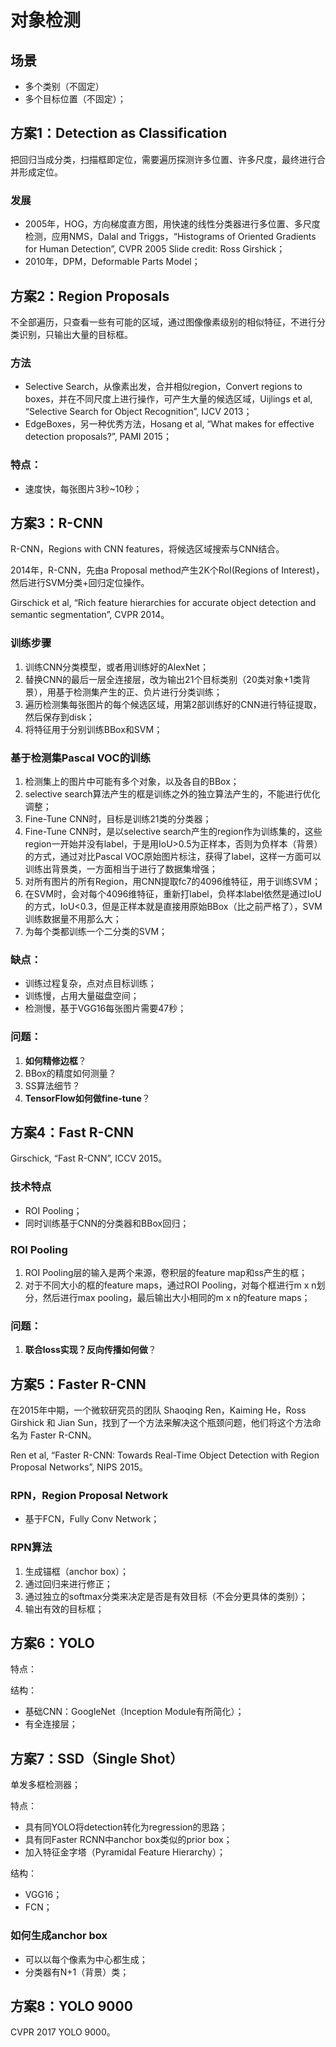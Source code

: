 # 对象检测

## 场景

- 多个类别（不固定）
- 多个目标位置（不固定）；

## 方案1：Detection as Classification

把回归当成分类，扫描框即定位，需要遍历探测许多位置、许多尺度，最终进行合并形成定位。

### 发展

- 2005年，HOG，方向梯度直方图，用快速的线性分类器进行多位置、多尺度检测，应用NMS，Dalal and Triggs，“Histograms of Oriented Gradients for Human Detection”, CVPR 2005 Slide credit: Ross Girshick；
- 2010年，DPM，Deformable Parts Model；

## 方案2：Region Proposals

不全部遍历，只查看一些有可能的区域，通过图像像素级别的相似特征，不进行分类识别，只输出大量的目标框。

### 方法
		
- Selective Search，从像素出发，合并相似region，Convert regions to boxes，并在不同尺度上进行操作，可产生大量的候选区域，Uijlings et al, “Selective Search for Object Recognition”, IJCV 2013；		
- EdgeBoxes，另一种优秀方法，Hosang et al, “What makes for effective detection proposals?”, PAMI 2015；

### 特点：

- 速度快，每张图片3秒~10秒；

## 方案3：R-CNN

R-CNN，Regions with CNN features，将候选区域搜索与CNN结合。
		
2014年，R-CNN，先由a Proposal method产生2K个RoI(Regions of Interest)，然后进行SVM分类+回归定位操作。

Girschick et al, “Rich feature hierarchies for accurate object detection and semantic segmentation”, CVPR 2014。

### 训练步骤

1. 训练CNN分类模型，或者用训练好的AlexNet；
2. 替换CNN的最后一层全连接层，改为输出21个目标类别（20类对象+1类背景），用基于检测集产生的正、负片进行分类训练；
3. 遍历检测集每张图片的每个候选区域，用第2部训练好的CNN进行特征提取，然后保存到disk；
4. 将特征用于分别训练BBox和SVM；

### 基于检测集Pascal VOC的训练

1. 检测集上的图片中可能有多个对象，以及各自的BBox；
2. selective search算法产生的框是训练之外的独立算法产生的，不能进行优化调整；
3. Fine-Tune CNN时，目标是训练21类的分类器；
4. Fine-Tune CNN时，是以selective search产生的region作为训练集的，这些region一开始并没有label，于是用IoU>0.5为正样本，否则为负样本（背景）的方式，通过对比Pascal VOC原始图片标注，获得了label，这样一方面可以训练出背景类，一方面相当于进行了数据集增强；
5. 对所有图片的所有Region，用CNN提取fc7的4096维特征，用于训练SVM；
6. 在SVM时，会对每个4096维特征，重新打label，负样本label依然是通过IoU的方式，IoU<0.3，但是正样本就是直接用原始BBox（比之前严格了），SVM训练数据量不用那么大；
7. 为每个类都训练一个二分类的SVM；

### 缺点：

- 训练过程复杂，点对点目标训练；
- 训练慢，占用大量磁盘空间；
- 检测慢，基于VGG16每张图片需要47秒；

### 问题：

1. **如何精修边框**？ 
2. BBox的精度如何测量？
3. SS算法细节？
4. **TensorFlow如何做fine-tune**？

## 方案4：Fast R-CNN

Girschick, “Fast R-CNN”, ICCV 2015。

### 技术特点

- ROI Pooling；
- 同时训练基于CNN的分类器和BBox回归；

### ROI Pooling

1. ROI Pooling层的输入是两个来源，卷积层的feature map和ss产生的框；
2. 对于不同大小的框的feature maps，通过ROI Pooling，对每个框进行m x n划分，然后进行max pooling，最后输出大小相同的m x n的feature maps；

### 问题：

1. **联合loss实现？反向传播如何做**？

## 方案5：Faster R-CNN

在2015年中期，一个微软研究员的团队 Shaoqing Ren，Kaiming He，Ross Girshick 和 Jian Sun，找到了一个方法来解决这个瓶颈问题，他们将这个方法命名为 Faster R-CNN。

Ren et al, “Faster R-CNN: Towards Real-Time Object Detection with Region Proposal Networks”, NIPS 2015。

### RPN，Region Proposal Network

- 基于FCN，Fully Conv Network；

### RPN算法

1. 生成锚框（anchor box）；
2. 通过回归来进行修正；
3. 通过独立的softmax分类来决定是否是有效目标（不会分更具体的类别）；
4. 输出有效的目标框；

## 方案6：YOLO

特点：

结构：

- 基础CNN：GoogleNet（Inception Module有所简化）；
- 有全连接层；

## 方案7：SSD（Single Shot）

单发多框检测器；

特点：

- 具有同YOLO将detection转化为regression的思路；
- 具有同Faster RCNN中anchor box类似的prior box；
- 加入特征金字塔（Pyramidal Feature Hierarchy）；

结构：

- VGG16；
- FCN；

### 如何生成anchor box

- 可以以每个像素为中心都生成；
- 分类器有N+1（背景）类；

## 方案8：YOLO 9000

CVPR 2017 YOLO 9000。